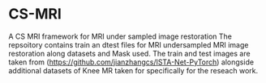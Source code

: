 # CS-MRI
A CS MRI framework for MRI under sampled image restoration 
The repsoitory contains train an dtest files for MRI undersampled MRI image restoration along datasets and Mask used. 
The train and test images are taken from (https://github.com/jianzhangcs/ISTA-Net-PyTorch) alongside additional datasets of Knee  MR taken for specifically for the reseach work.
